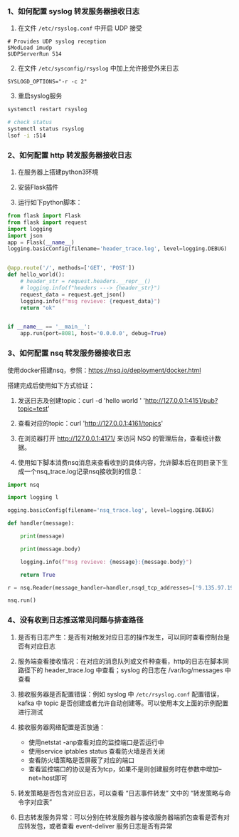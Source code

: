 ### 1、如何配置 syslog 转发服务器接收日志

1. 在文件 `/etc/rsyslog.conf` 中开启 UDP 接受

```
# Provides UDP syslog reception
$ModLoad imudp
$UDPServerRun 514
```

2. 在文件 `/etc/sysconfig/rsyslog` 中加上允许接受外来日志

```
SYSLOGD_OPTIONS="-r -c 2"
```

3. 重启syslog服务

```bash
systemctl restart rsyslog

# check status
systemctl status rsyslog
lsof -i :514
```

### 2、如何配置 http 转发服务器接收日志

1. 在服务器上搭建python3环境

2. 安装Flask插件

3. 运行如下python脚本：

```python
from flask import Flask
from flask import request
import logging
import json
app = Flask(__name__)
logging.basicConfig(filename='header_trace.log', level=logging.DEBUG)


@app.route('/', methods=['GET', 'POST'])
def hello_world():
    # header_str = request.headers.__repr__()
    # logging.info(f"headers ---> {header_str}")
    request_data = request.get_json()
    logging.info(f"msg revieve: {request_data}")
    return "ok"


if __name__ == '__main__':
    app.run(port=8081, host='0.0.0.0', debug=True)
```

### 3、如何配置 nsq 转发服务器接收日志

使用docker搭建nsq，参照：https://nsq.io/deployment/docker.html

搭建完成后使用如下方式验证：

1. 发送日志及创建topic：curl -d 'hello world ' 'http://127.0.0.1:4151/pub?topic=test'

2. 查看对应的topic：curl 'http://127.0.0.1:4161/topics'

3. 在浏览器打开 http://127.0.0.1:4171/ 来访问 NSQ 的管理后台，查看统计数据。

4. 使用如下脚本消费nsq消息来查看收到的具体内容，允许脚本后在同目录下生成一个nsq_trace.log记录nsq接收到的信息：

```python
import nsq

import logging l

ogging.basicConfig(filename='nsq_trace.log', level=logging.DEBUG)

def handler(message):

    print(message)

    print(message.body)

    logging.info(f"msg revieve: {message}:{message.body}")

    return True

r = nsq.Reader(message_handler=handler,nsqd_tcp_addresses=['9.135.97.192:4150'],topic='test',channel='asdfxx', lookupd_poll_interval=15)

nsq.run()
```

### 4、没有收到日志推送常见问题与排查路径

1. 是否有日志产生：是否有对触发对应日志的操作发生，可以同时查看控制台是否有对应日志

2. 服务端查看接收情况：在对应的消息队列或文件种查看，http的日志在脚本同路径下的 header_trace.log 中查看；syslog 的日志在 /var/log/messages 中查看

3. 接收服务器是否配置错误：例如 syslog 中 `/etc/rsyslog.conf` 配置错误，kafka 中 topic 是否创建或者允许自动创建等。可以使用本文上面的示例配置进行测试

4. 接收服务器网络配置是否放通：
    - 使用netstat -anp查看对应的监控端口是否运行中
    - 使用service iptables status 查看防火墙是否关闭
    - 查看防火墙策略是否屏蔽了对应的端口
    - 查看监控端口的协议是否为tcp，如果不是则创建服务时在参数中增加–net=host即可

5. 转发策略是否包含对应日志，可以查看 “日志事件转发” 文中的 “转发策略与命令字对应表”

6. 日志转发服务异常：可以分别在转发服务器与接收服务器端抓包查看是否有对应转发包，或者查看 event-deliver 服务日志是否有异常